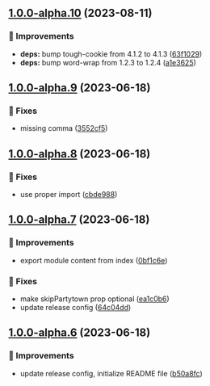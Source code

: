 ## [1.0.0-alpha.10](https://github.com/superside-oss/partytown-gtm-plugin/compare/v1.0.0-alpha.9...v1.0.0-alpha.10) (2023-08-11)


### 💉 Improvements

* **deps:** bump tough-cookie from 4.1.2 to 4.1.3 ([63f1029](https://github.com/superside-oss/partytown-gtm-plugin/commit/63f1029604fb765c9b7cd5a7a14bcb9033a5390f))
* **deps:** bump word-wrap from 1.2.3 to 1.2.4 ([a1e3625](https://github.com/superside-oss/partytown-gtm-plugin/commit/a1e36256d9b515688129bba7ba3b923e70bb9242))

## [1.0.0-alpha.9](https://github.com/superside-oss/partytown-gtm-plugin/compare/v1.0.0-alpha.8...v1.0.0-alpha.9) (2023-06-18)


### 🔧 Fixes

* missing comma ([3552cf5](https://github.com/superside-oss/partytown-gtm-plugin/commit/3552cf5541b24dfe7db853a871fcf770e7375ef9))

## [1.0.0-alpha.8](https://github.com/superside-oss/partytown-gtm-plugin/compare/v1.0.0-alpha.7...v1.0.0-alpha.8) (2023-06-18)


### 🔧 Fixes

* use proper import ([cbde988](https://github.com/superside-oss/partytown-gtm-plugin/commit/cbde988fde0f6e1497e91c74db36ef234e2d73bd))

## [1.0.0-alpha.7](https://github.com/superside-oss/partytown-gtm-plugin/compare/v1.0.0-alpha.6...v1.0.0-alpha.7) (2023-06-18)


### 💉 Improvements

* export module content from index ([0bf1c6e](https://github.com/superside-oss/partytown-gtm-plugin/commit/0bf1c6efc62bb6a6487d5f526f42bc1a4b71c58e))


### 🔧 Fixes

* make skipPartytown prop optional ([ea1c0b6](https://github.com/superside-oss/partytown-gtm-plugin/commit/ea1c0b62a8953764be73055ede7badffa7533f69))
* update release config ([64c04dd](https://github.com/superside-oss/partytown-gtm-plugin/commit/64c04dd1554290c788d2292f29e9c3ed503c5464))

## [1.0.0-alpha.6](https://github.com/superside-oss/partytown-gtm-plugin/compare/v1.0.0-alpha.5...v1.0.0-alpha.6) (2023-06-18)


### 💉 Improvements

* update release config, initialize README file ([b50a8fc](https://github.com/superside-oss/partytown-gtm-plugin/commit/b50a8fc2341980aa3ad25ea819ee9a23eb94ff2f))
